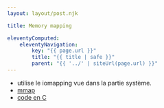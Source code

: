 ```yaml
---
layout: layout/post.njk

title: Memory mapping

eleventyComputed:
    eleventyNavigation:
        key: "{{ page.url }}"
        title: "{{ title | safe }}"
        parent: "{{ '../' | siteUrl(page.url) }}"
---
```



- utilise le iomapping vue dans la partie système.
- [mmap](https://www.youtube.com/watch?v=m7E9piHcfr4)
- [code en C](https://beej.us/guide/bgipc/html/#mmap)